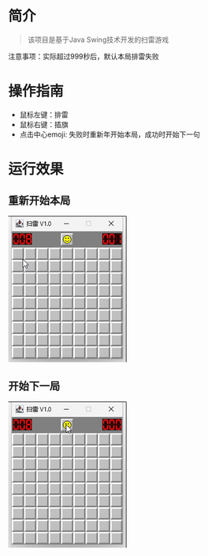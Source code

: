 # 简介

> 该项目是基于Java Swing技术开发的扫雷游戏

注意事项：实际超过999秒后，默认本局排雷失败

# 操作指南

- 鼠标左键：排雷
- 鼠标右键：插旗
- 点击中心emoji: 失败时重新年开始本局，成功时开始下一句

# 运行效果


## 重新开始本局

![重新开始本局](./doc/replay.gif)

## 开始下一局

![开始下一局](./doc/next.gif)